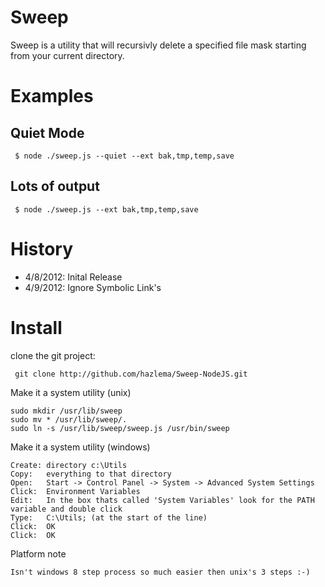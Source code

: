 Sweep
=====

Sweep is a utility that will recursivly delete
a specified file mask starting from your current
directory.

Examples
========

Quiet Mode
----------

     $ node ./sweep.js --quiet --ext bak,tmp,temp,save

Lots of output
--------------

     $ node ./sweep.js --ext bak,tmp,temp,save

History
=======
- 4/8/2012: Inital Release
- 4/9/2012: Ignore Symbolic Link's

Install
=======

clone the git project:

     git clone http://github.com/hazlema/Sweep-NodeJS.git

Make it a system utility (unix)

	sudo mkdir /usr/lib/sweep
	sudo mv * /usr/lib/sweep/.
	sudo ln -s /usr/lib/sweep/sweep.js /usr/bin/sweep

Make it a system utility (windows)

	Create: directory c:\Utils 
	Copy:   everything to that directory
	Open:   Start -> Control Panel -> System -> Advanced System Settings
	Click:  Environment Variables
	Edit:   In the box thats called 'System Variables' look for the PATH variable and double click
	Type:   C:\Utils; (at the start of the line)
	Click:  OK
	Click:  OK
	
Platform note

	Isn't windows 8 step process so much easier then unix's 3 steps :-)
